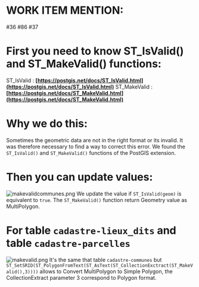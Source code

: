 # **WORK ITEM MENTION**:
#36
#86
#37

# First you need to know ST_IsValid() and ST_MakeValid() functions: 

ST_IsValid : **[https://postgis.net/docs/ST_IsValid.html](https://postgis.net/docs/ST_IsValid.html)**
ST_MakeValid : **[https://postgis.net/docs/ST_MakeValid.html](https://postgis.net/docs/ST_MakeValid.html)**

# Why we do this:
Sometimes the geometric data are not in the right format or its invalid. It was therefore necessary to find a way to correct this error. We found the `ST_IsValid()` and `ST_MakeValid()` functions of the PostGIS extension.

# Then you can update values:
![makevalidcommunes.png](/.attachments/makevalidcommunes-64ac08af-3c6a-458c-8874-cea6896dfd23.png)
We update the value if `ST_IsValid(geom)` is equivalent to `true`. The `ST_MakeValid()` function return Geometry value as MultiPolygon.

# For table `cadastre-lieux_dits` and table `cadastre-parcelles`
![makevalid.png](/.attachments/makevalid-17d35e2b-b951-4d39-bd41-5b9d1479809c.png)
It's the same that table `cadastre-communes` but `ST_SetSRID(ST_PolygonFromText(ST_AsText(ST_CollectionExctract(ST_MakeValid(),3))))` allows to Convert MultiPolygon to Simple Polygon, the CollectionExtract parameter 3 correspond to Polygon format.
